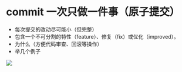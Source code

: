 # commit 一次只做一件事（原子提交）

- 每次提交的改动尽可能小（但完整）
- 包含一个不可分割的特性（feature）、修复（fix）或优化（improved）。
- 为什么（方便代码审查、回滚等操作）
- 举几个例子

<div v-click>
<img src="/commit-2.jpg" class="mt-10"/>
</div>
